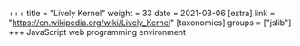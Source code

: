 +++
title = "Lively Kernel"
weight = 33
date = 2021-03-06
[extra]
link = "https://en.wikipedia.org/wiki/Lively_Kernel"
[taxonomies]
groups = ["jslib"]
+++
JavaScript web programming environment

